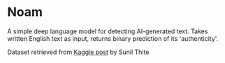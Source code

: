 # Noam

A simple deep language model for detecting AI-generated text. Takes written English text as input, returns binary prediction of its 'authenticity'.

Dataset retrieved from [Kaggle post](https://www.kaggle.com/datasets/sunilthite/llm-detect-ai-generated-text-dataset) by Sunil Thite
